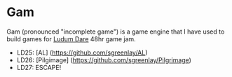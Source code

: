 Gam
===

Gam (pronounced "incomplete game") is a game engine that I have used to build games for [Ludum Dare](http://www.ludumdare.com/compo/) 48hr game jam.

* LD25: [AL] (https://github.com/sgreenlay/AL)
* LD26: [Pilgimage] (https://github.com/sgreenlay/Pilgrimage)
* LD27: ESCAPE!
